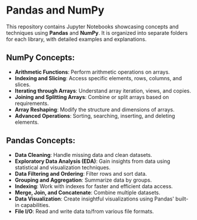 # Pandas and NumPy

This repository contains Jupyter Notebooks showcasing concepts and techniques using **Pandas** and **NumPy**. It is organized into separate folders for each library, with detailed examples and explanations.


## NumPy Concepts:
- **Arithmetic Functions**: Perform arithmetic operations on arrays.
- **Indexing and Slicing**: Access specific elements, rows, columns, and slices.
- **Iterating through Arrays**: Understand array iteration, views, and copies.
- **Joining and Splitting Arrays**: Combine or split arrays based on requirements.
- **Array Reshaping**: Modify the structure and dimensions of arrays.
- **Advanced Operations**: Sorting, searching, inserting, and deleting elements.


## Pandas Concepts:
- **Data Cleaning**: Handle missing data and clean datasets.
- **Exploratory Data Analysis (EDA)**: Gain insights from data using statistical and visualization techniques.
- **Data Filtering and Ordering**: Filter rows and sort data.
- **Grouping and Aggregation**: Summarize data by groups.
- **Indexing**: Work with indexes for faster and efficient data access.
- **Merge, Join, and Concatenate**: Combine multiple datasets.
- **Data Visualization**: Create insightful visualizations using Pandas' built-in capabilities.
- **File I/O**: Read and write data to/from various file formats.

